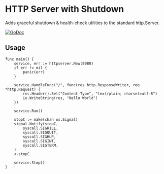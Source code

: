 HTTP Server with Shutdown
=========================

Adds graceful shutdown & health-check utilities to the standard http.Server. 

[![GoDoc](https://godoc.org/github.com/robtuley/httpserver?status.png)](https://godoc.org/github.com/robtuley/httpserver)

Usage
-----

    func main() {
    	service, err := httpserver.New(8080)
    	if err != nil {
    		panic(err)
    	}
    
    	service.HandleFunc("/", func(res http.ResponseWriter, req *http.Request) {
    		res.Header().Set("Content-Type", "text/plain; charset=utf-8")
    		io.WriteString(res, "Hello World")
    	})
    
    	service.Run()
    
    	stopC := make(chan os.Signal)
    	signal.Notify(stopC,
    		syscall.SIGKILL,
    		syscall.SIGQUIT,
    		syscall.SIGHUP,
    		syscall.SIGINT,
    		syscall.SIGTERM,
    	)
    	<-stopC
    
    	service.Stop()
    }
